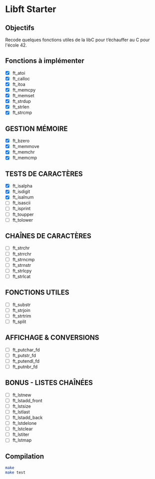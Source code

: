 # Libft Starter

## Objectifs
Recode quelques fonctions utiles de la libC pour t’échauffer au C pour l'école 42.

## Fonctions à implémenter
- [x] ft_atoi
- [x] ft_calloc
- [x] ft_itoa
- [x] ft_memcpy
- [x] ft_memset
- [x] ft_strdup
- [x] ft_strlen
- [x] ft_strcmp
## GESTION MÉMOIRE 
- [x] ft_bzero
- [x] ft_memmove
- [x] ft_memchr
- [x] ft_memcmp
## TESTS DE CARACTÈRES
- [x] ft_isalpha
- [x] ft_isdigit
- [x] ft_isalnum
- [ ] ft_isascii
- [ ] ft_isprint
- [ ] ft_toupper
- [ ] ft_tolower
## CHAÎNES DE CARACTÈRES
- [ ] ft_strchr
- [ ] ft_strrchr
- [ ] ft_strncmp
- [ ] ft_strnstr
- [ ] ft_strlcpy
- [ ] ft_strlcat
## FONCTIONS UTILES
- [ ] ft_substr
- [ ] ft_strjoin
- [ ] ft_strtrim
- [ ] ft_split
## AFFICHAGE & CONVERSIONS
- [ ] ft_putchar_fd
- [ ] ft_putstr_fd
- [ ] ft_putendl_fd
- [ ] ft_putnbr_fd
## BONUS - LISTES CHAÎNÉES
- [ ] ft_lstnew
- [ ] ft_lstadd_front
- [ ] ft_lstsize
- [ ] ft_lstlast
- [ ] ft_lstadd_back
- [ ] ft_lstdelone
- [ ] ft_lstclear
- [ ] ft_lstiter
- [ ] ft_lstmap

## Compilation
```bash
make
make test
```
